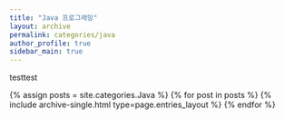 ```yaml
---
title: "Java 프로그래밍"
layout: archive
permalink: categories/java
author_profile: true
sidebar_main: true
---
```


testtest

{% assign posts = site.categories.Java %}
{% for post in posts %} {% include archive-single.html type=page.entries_layout %} {% endfor %}

